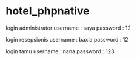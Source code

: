 # hotel_phpnative

login administrator
username : saya
password : 12

login resepsionis
username : baxia
password : 12

login tamu 
username : nana
password : 123
